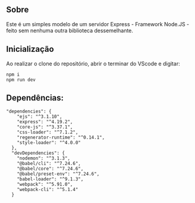 ## Sobre
Este é um simples modelo de um servidor Express - Framework Node.JS - feito sem nenhuma outra biblioteca dessemelhante.

## Inicialização
Ao realizar o clone do repositório, abrir o terminar do VScode e digitar:

```
npm i
npm run dev
```

## Dependências:
```
"dependencies": {
    "ejs": "^3.1.10",
    "express": "^4.19.2",
    "core-js": "^3.37.1",
    "css-loader": "^7.1.2",
    "regenerator-runtime": "^0.14.1",
    "style-loader": "^4.0.0"
  },
  "devDependencies": {
    "nodemon": "^3.1.3",
    "@babel/cli": "^7.24.6",
    "@babel/core": "^7.24.6",
    "@babel/preset-env": "^7.24.6",
    "babel-loader": "^9.1.3",
    "webpack": "^5.91.0",
    "webpack-cli": "^5.1.4"
  }
```
